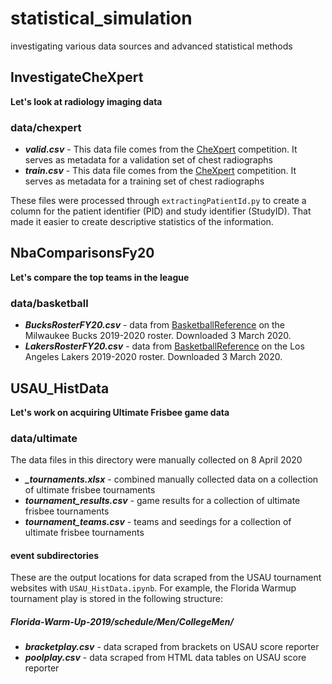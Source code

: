 # statistical_simulation

investigating various data sources and advanced statistical methods

## InvestigateCheXpert

**Let's look at radiology imaging data**

### data/chexpert

* ***valid.csv*** - This data file comes from the [CheXpert](https://stanfordmlgroup.github.io/competitions/chexpert/) competition. It serves as metadata for a validation set of chest radiographs
* ***train.csv*** -  This data file comes from the [CheXpert](https://stanfordmlgroup.github.io/competitions/chexpert/) competition. It serves as metadata for a training set of chest radiographs

These files were processed through `extractingPatientId.py` to create a column for the patient identifier (PID) and study identifier (StudyID). That made it easier to create descriptive statistics of the information.

## NbaComparisonsFy20

**Let's compare the top teams in the league**

### data/basketball
* ***BucksRosterFY20.csv*** - data from [BasketballReference](https://www.basketball-reference.com/) on the Milwaukee Bucks 2019-2020 roster. Downloaded 3 March 2020.
* ***LakersRosterFY20.csv*** - data from [BasketballReference](https://www.basketball-reference.com/) on the Los Angeles Lakers 2019-2020 roster. Downloaded 3 March 2020.

## USAU_HistData

**Let's work on acquiring Ultimate Frisbee game data**

### data/ultimate
The data files in this directory were manually collected on 8 April 2020
* ***_tournaments.xlsx*** - combined manually collected data on a collection of ultimate frisbee tournaments 
* ***tournament_results.csv*** - game results for a collection of ultimate frisbee tournaments
* ***tournament_teams.csv*** - teams and seedings for a collection of ultimate frisbee tournaments

#### event subdirectories
These are the output locations for data scraped from the USAU tournament websites with `USAU_HistData.ipynb`. For example, the Florida Warmup tournament play is stored in the following structure:

##### Florida-Warm-Up-2019/schedule/Men/CollegeMen/
* ***bracketplay.csv*** - data scraped from brackets on USAU score reporter
* ***poolplay.csv*** - data scraped from HTML data tables on USAU score reporter
